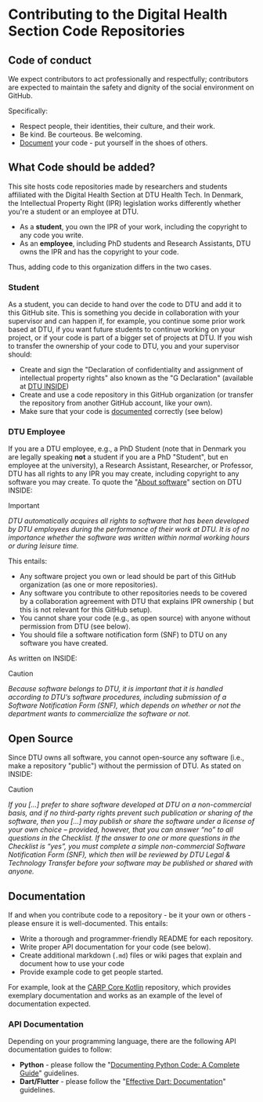# Contributing to the Digital Health Section Code Repositories

## Code of conduct

We expect contributors to act professionally and respectfully; contributors are expected to maintain the safety and dignity of the social environment on GitHub. 

Specifically:

* Respect people, their identities, their culture, and their work.
* Be kind. Be courteous. Be welcoming.
* [Document](#Document) your code - put yourself in the shoes of others.

## What Code should be added?

This site hosts code repositories made by researchers and students affiliated with the Digital Health Section at DTU Health Tech. In Denmark, the Intellectual Property Right (IPR) legislation works differently whether you're a student or an employee at DTU.

* As a **student**, you own the IPR of your work, including the copyright to any code you write.
* As an **employee**, including PhD students and Research Assistants, DTU owns the IPR and has the copyright to your code.

Thus, adding code to this organization differs in the two cases.

### Student

As a student, you can decide to hand over the code to DTU and add it to this GitHub site. This is something you decide in collaboration with your supervisor and can happen if, for example, you continue some prior work based at DTU, if you want future students to continue working on your project, or if your code is part of a bigger set of projects at DTU. If you wish to transfer the ownership of your code to DTU, you and your supervisor should:

* Create and sign the "Declaration of confidentiality and assignment of intellectual property rights" also known as the "G Declaration" (available at [DTU INSIDE](https://www.inside.dtu.dk/en/medarbejder/forskning-innovation-og-raadgivning/forskningssamarbejde-jura-og-kontraktforhold/for-kontraktansvarlige/download-templates?rfb=eyJ2IjoxLCJwIjpmYWxzZSwiZGV2IjoiIiwidWlkIjoiMjYzMTA5ODgtYWViOS00YzAyLWI1ZWQtNDg0NDIwZTZjZGJhIiwic2NwIjoiaW50ZXJuYWwiLCJrYmlkIjozNTAsInNpZCI6ImFKTktQcFJWLW5KQ0FqZnJCWkFqSnciLCJhaWQiOjUzMzI3MDQsInNlY2lkIjoxNTQ3ODMwNTgsInN0Ijoid2ViX3NjcmFwZSIsInQiOiJzZWFyY2gifQ))
* Create and use a code repository in this GitHub organization (or transfer the repository from another GitHub account, like your own).
* Make sure that your code is [documented](#Documentation) correctly (see below)

### DTU Employee

If you are a DTU employee, e.g., a PhD Student (note that in Denmark you are legally speaking **not** a student if you are a PhD "Student", but en employee at the university), a Research Assistant, Researcher, or Professor, DTU has all rights to any IPR you may create, including copyright to any software you may create. To quote the "[About software](https://www.inside.dtu.dk/en/medarbejder/forskning-innovation-og-raadgivning/forskningssamarbejde-jura-og-kontraktforhold/om-software)" section on DTU INSIDE:

> [!IMPORTANT]
> _DTU automatically acquires all rights to software that has been developed by DTU employees during the performance of their work at DTU. It is of no importance whether the software was written within normal working hours or during leisure time._

This entails:

* Any software project you own or lead should be part of this GitHub organization (as one or more repositories).
* Any software you contribute to other repositories needs to be covered by a collaboration agreement with DTU that explains IPR ownership ( but this is not relevant for this GitHub setup).
* You cannot share your code (e.g., as open source) with anyone without permission from DTU (see below).
* You should file a software notification form (SNF) to DTU on any software you have created.

As written on INSIDE:

> [!CAUTION]
> _Because software belongs to DTU, it is important that it is handled according to DTU’s software procedures, including submission of a Software Notification Form (SNF), which depends on whether or not the department wants to commercialize the software or not._

 

## Open Source

Since DTU owns all software, you cannot open-source any software (i.e., make a repository "public") without the permission of DTU. As stated on INSIDE:

> [!CAUTION]
> _If you [...] prefer to share software developed at DTU on a non-commercial basis, and if no third-party rights prevent such publication or sharing of the software, then you [...] may publish or share the software under a license of your own choice – provided, however, that you can answer “no” to all questions in the Checklist._
> _If the answer to one or more questions in the Checklist is “yes”, you must complete a simple non-commercial Software Notification Form (SNF), which then will be reviewed by DTU Legal & Technology Transfer before your software may be published or shared with anyone._


## Documentation

If and when you contribute code to a repository - be it your own or others - please ensure it is well-documented. This entails:

* Write a thorough and programmer-friendly README for each repository.
* Write proper API documentation for your code (see below).
* Create additional markdown (`.md`) files or wiki pages that explain and document how to use your code
* Provide example code to get people started.

For example, look at the [CARP Core Kotlin](https://github.com/cph-cachet/carp.core-kotlin) repository, which provides exemplary documentation and works as an example of the level of documentation expected.

### API Documentation

Depending on your programming language, there are the following API documentation guides to follow:

* **Python** - please follow the "[Documenting Python Code: A Complete Guide](https://realpython.com/documenting-python-code/)" guidelines.
* **Dart/Flutter** - please follow the "[Effective Dart: Documentation](https://dart.dev/effective-dart/documentation#doc-comments)" guidelines.

